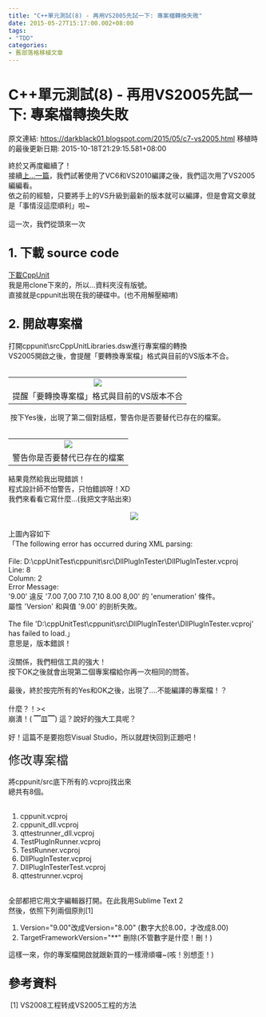 ```yaml
---
title: "C++單元測試(8) - 再用VS2005先試一下: 專案檔轉換失敗"
date: 2015-05-27T15:17:00.002+08:00
tags: 
- "TDD"
categories:
- 舊部落格移植文章
---
```


# C++單元測試(8) - 再用VS2005先試一下: 專案檔轉換失敗

原文連結: https://darkblack01.blogspot.com/2015/05/c7-vs2005.html
移植時的最後更新日期: 2015-10-18T21:29:15.581+08:00

終於又再度繼續了！<br />接續<a href="http://darkblack01.blogspot.tw/search/label/TDD">上...一篇</a>，我們試著使用了VC6和VS2010編譯之後，我們這次用了VS2005編編看。<br />依之前的經驗，只要將手上的VS升級到最新的版本就可以編譯，但是會寫文章就是「事情沒這麼順利」啦~<br /><br />這一次，我們從頭來一次<br /><h2><span style="font-size: x-large;">1. 下載 source code</span></h2><a href="http://darkblack01.blogspot.tw/2014/07/cppunit.html" target="_blank">下載CppUnit</a><br />我是用clone下來的，所以...資料夾沒有版號。<br />直接就是cppunit出現在我的硬碟中。(也不用解壓縮唷)<br /><h2><span style="font-size: x-large;">2. 開啟專案檔</span></h2>打開cppunit\srcCppUnitLibraries.dsw進行專案檔的轉換<br />VS2005開啟之後，會提醒「要轉換專案檔」格式與目前的VS版本不合。<br /><br /><table align="center" cellpadding="0" cellspacing="0" class="tr-caption-container" style="margin-left: auto; margin-right: auto; text-align: center;"><tbody><tr><td style="text-align: center;"><a href="http://3.bp.blogspot.com/-wfbS3lBMGOk/VWVsIK-8TyI/AAAAAAAAHqM/5pV8-uFHQzs/s1600/DSPlugIn.dsp_covert.png" imageanchor="1" style="margin-left: auto; margin-right: auto;"><img border="0" src="http://3.bp.blogspot.com/-wfbS3lBMGOk/VWVsIK-8TyI/AAAAAAAAHqM/5pV8-uFHQzs/s1600/DSPlugIn.dsp_covert.png" /></a></td></tr><tr><td class="tr-caption" style="text-align: center;">提醒「要轉換專案檔」格式與目前的VS版本不合</td></tr></tbody></table>&nbsp;按下Yes後，出現了第二個對話框，警告你是否要替代已存在的檔案。<br /><br /><table align="center" cellpadding="0" cellspacing="0" class="tr-caption-container" style="margin-left: auto; margin-right: auto; text-align: center;"><tbody><tr><td style="text-align: center;"><a href="http://4.bp.blogspot.com/-yyiI2-f0d0w/VWVsILUiDTI/AAAAAAAAHqI/4TqQ5Mtovmc/s1600/DSPlugIn.dsp_covert_warning.png" imageanchor="1" style="margin-left: auto; margin-right: auto;"><img border="0" src="http://4.bp.blogspot.com/-yyiI2-f0d0w/VWVsILUiDTI/AAAAAAAAHqI/4TqQ5Mtovmc/s1600/DSPlugIn.dsp_covert_warning.png" /></a></td></tr><tr><td class="tr-caption" style="text-align: center;">警告你是否要替代已存在的檔案</td></tr></tbody></table>結果竟然給我出現錯誤！<br />程式設計師不怕警告，只怕錯誤呀！XD<br />我們來看看它寫什麼...(我把文字貼出來)<br /><br /><div class="separator" style="clear: both; text-align: center;"><a href="http://4.bp.blogspot.com/-9_KHADX-6i0/VWVsIMUt93I/AAAAAAAAHqE/aILTxXyA-bc/s1600/ProjectLoadFailure.png" imageanchor="1" style="margin-left: 1em; margin-right: 1em;"><img border="0" src="http://4.bp.blogspot.com/-9_KHADX-6i0/VWVsIMUt93I/AAAAAAAAHqE/aILTxXyA-bc/s1600/ProjectLoadFailure.png" /></a></div><br />上圖內容如下<br />「The following error has occurred during XML parsing:<br /><br />File: D:\cppUnitTest\cppunit\src\DllPlugInTester\DllPlugInTester.vcproj<br />Line: 8<br />Column: 2<br />Error Message:<br />'9.00' 違反 '7.00 7,00 7.10 7,10 8.00 8,00' 的 'enumeration' 條件。<br />屬性 'Version' 和與值 '9.00' 的剖析失敗。<br /><br />The file 'D:\cppUnitTest\cppunit\src\DllPlugInTester\DllPlugInTester.vcproj' has failed to load.」<br />意思是，版本錯誤！<br /><br />沒關係，我們相信工具的強大！<br />按下OK之後就會出現第二個專案檔給你再一次相同的問答。<br /><br />最後，終於按完所有的Yes和OK之後，出現了....不能編譯的專案檔！？<br /><br />什麼？！&gt;&lt;<br />崩潰！( ▔皿▔) 這？說好的強大工具呢？<br /><br />好！這篇不是要抱怨Visual Studio，所以就趕快回到正題吧！<br /><br /><span style="font-size: x-large;">修改專案檔</span><br /><br />將cppunit/src底下所有的.vcproj找出來<br />總共有8個。<br /><br /><ol><li>cppunit.vcproj</li><li>cppunit_dll.vcproj</li><li>qttestrunner_dll.vcproj</li><li>TestPlugInRunner.vcproj</li><li>TestRunner.vcproj</li><li>DllPlugInTester.vcproj</li><li>DllPlugInTesterTest.vcproj</li><li>qttestrunner.vcproj</li></ol><br />全部都把它用文字編輯器打開。在此我用Sublime Text 2<br />然後，依照下列兩個原則[1]<br /><ol><li>Version="9.00"改成Version="8.00" (數字大於8.00，才改成8.00)</li><li>TargetFrameworkVersion="**" 刪除(不管數字是什麼！刪！)</li></ol><div>這樣一來，你的專案檔開啟就跟新買的一樣滑順囉~(咳！別想歪！)</div><h2><span style="font-size: x-large;">參考資料</span></h2>&nbsp;[1] VS2008工程转成VS2005工程的方法
